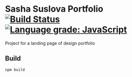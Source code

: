 # Sasha Suslova Portfolio [![Build Status](https://travis-ci.org/jeniamoroz/sasha-suslova-portfolio.svg?branch=master)](https://travis-ci.org/jeniamoroz/sasha-suslova-portfolio) [![Language grade: JavaScript](https://img.shields.io/lgtm/grade/javascript/g/jeniamoroz/sasha-suslova-portfolio.svg?logo=lgtm&logoWidth=18)](https://lgtm.com/projects/g/jeniamoroz/sasha-suslova-portfolio/context:javascript)

Project for a landing page of design portfolio

## Build
`npm build`
